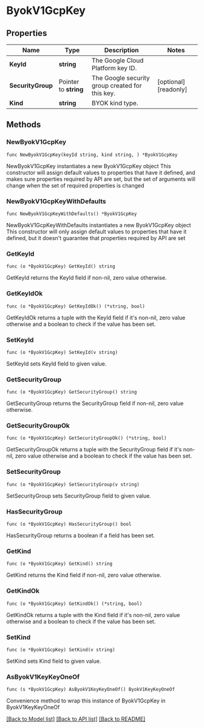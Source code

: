 # ByokV1GcpKey

## Properties

Name | Type | Description | Notes
------------ | ------------- | ------------- | -------------
**KeyId** | **string** | The Google Cloud Platform key ID.  | 
**SecurityGroup** | Pointer to **string** | The Google security group created for this key.  | [optional] [readonly] 
**Kind** | **string** | BYOK kind type.  | 

## Methods

### NewByokV1GcpKey

`func NewByokV1GcpKey(keyId string, kind string, ) *ByokV1GcpKey`

NewByokV1GcpKey instantiates a new ByokV1GcpKey object
This constructor will assign default values to properties that have it defined,
and makes sure properties required by API are set, but the set of arguments
will change when the set of required properties is changed

### NewByokV1GcpKeyWithDefaults

`func NewByokV1GcpKeyWithDefaults() *ByokV1GcpKey`

NewByokV1GcpKeyWithDefaults instantiates a new ByokV1GcpKey object
This constructor will only assign default values to properties that have it defined,
but it doesn't guarantee that properties required by API are set

### GetKeyId

`func (o *ByokV1GcpKey) GetKeyId() string`

GetKeyId returns the KeyId field if non-nil, zero value otherwise.

### GetKeyIdOk

`func (o *ByokV1GcpKey) GetKeyIdOk() (*string, bool)`

GetKeyIdOk returns a tuple with the KeyId field if it's non-nil, zero value otherwise
and a boolean to check if the value has been set.

### SetKeyId

`func (o *ByokV1GcpKey) SetKeyId(v string)`

SetKeyId sets KeyId field to given value.


### GetSecurityGroup

`func (o *ByokV1GcpKey) GetSecurityGroup() string`

GetSecurityGroup returns the SecurityGroup field if non-nil, zero value otherwise.

### GetSecurityGroupOk

`func (o *ByokV1GcpKey) GetSecurityGroupOk() (*string, bool)`

GetSecurityGroupOk returns a tuple with the SecurityGroup field if it's non-nil, zero value otherwise
and a boolean to check if the value has been set.

### SetSecurityGroup

`func (o *ByokV1GcpKey) SetSecurityGroup(v string)`

SetSecurityGroup sets SecurityGroup field to given value.

### HasSecurityGroup

`func (o *ByokV1GcpKey) HasSecurityGroup() bool`

HasSecurityGroup returns a boolean if a field has been set.

### GetKind

`func (o *ByokV1GcpKey) GetKind() string`

GetKind returns the Kind field if non-nil, zero value otherwise.

### GetKindOk

`func (o *ByokV1GcpKey) GetKindOk() (*string, bool)`

GetKindOk returns a tuple with the Kind field if it's non-nil, zero value otherwise
and a boolean to check if the value has been set.

### SetKind

`func (o *ByokV1GcpKey) SetKind(v string)`

SetKind sets Kind field to given value.



### AsByokV1KeyKeyOneOf

`func (s *ByokV1GcpKey) AsByokV1KeyKeyOneOf() ByokV1KeyKeyOneOf`

Convenience method to wrap this instance of ByokV1GcpKey in ByokV1KeyKeyOneOf

[[Back to Model list]](../README.md#documentation-for-models) [[Back to API list]](../README.md#documentation-for-api-endpoints) [[Back to README]](../README.md)


